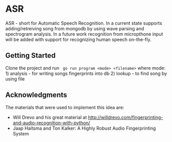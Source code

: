 # ASR

ASR - short for Automatic Speech Recognition. In a current state supports adding/retreiving song from mongodb by using wave parsing and spectrogram analysis. In a future work recognition from micropthone input will be added with support for recognizing human speech on-the-fly. 

## Getting Started

Clone the project and run ``` go run program <mode> <filename>``` where mode: 1) analysis - for writing songs fingerprints into db 2) lookup - to find song by using file

## Acknowledgments

The materials that were used to implement this idea are:

* Will Drevo and his great material at http://willdrevo.com/fingerprinting-and-audio-recognition-with-python/
* Jaap Haitsma and Ton Kalker: A Highly Robust Audio Fingerprinting System
